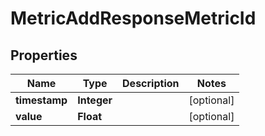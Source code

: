 

# MetricAddResponseMetricId


## Properties

Name | Type | Description | Notes
------------ | ------------- | ------------- | -------------
**timestamp** | **Integer** |  |  [optional]
**value** | **Float** |  |  [optional]



